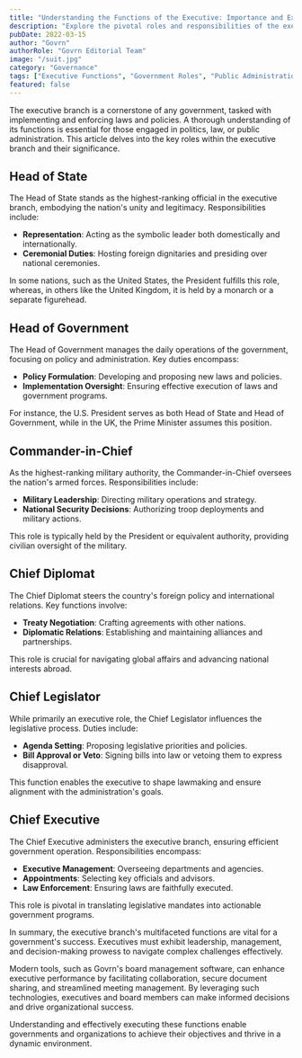 ```yaml
---
title: "Understanding the Functions of the Executive: Importance and Examples"
description: "Explore the pivotal roles and responsibilities of the executive branch in government, including the Head of State, Head of Government, Commander-in-Chief, Chief Diplomat, Chief Legislator, and Chief Executive."
pubDate: 2022-03-15
author: "Govrn"
authorRole: "Govrn Editorial Team"
image: "/suit.jpg"
category: "Governance"
tags: ["Executive Functions", "Government Roles", "Public Administration"]
featured: false
---
```


The executive branch is a cornerstone of any government, tasked with implementing and enforcing laws and policies. A thorough understanding of its functions is essential for those engaged in politics, law, or public administration. This article delves into the key roles within the executive branch and their significance.

## Head of State

The Head of State stands as the highest-ranking official in the executive branch, embodying the nation's unity and legitimacy. Responsibilities include:

- **Representation**: Acting as the symbolic leader both domestically and internationally.
- **Ceremonial Duties**: Hosting foreign dignitaries and presiding over national ceremonies.

In some nations, such as the United States, the President fulfills this role, whereas, in others like the United Kingdom, it is held by a monarch or a separate figurehead.

## Head of Government

The Head of Government manages the daily operations of the government, focusing on policy and administration. Key duties encompass:

- **Policy Formulation**: Developing and proposing new laws and policies.
- **Implementation Oversight**: Ensuring effective execution of laws and government programs.

For instance, the U.S. President serves as both Head of State and Head of Government, while in the UK, the Prime Minister assumes this position.

## Commander-in-Chief

As the highest-ranking military authority, the Commander-in-Chief oversees the nation's armed forces. Responsibilities include:

- **Military Leadership**: Directing military operations and strategy.
- **National Security Decisions**: Authorizing troop deployments and military actions.

This role is typically held by the President or equivalent authority, providing civilian oversight of the military.

## Chief Diplomat

The Chief Diplomat steers the country's foreign policy and international relations. Key functions involve:

- **Treaty Negotiation**: Crafting agreements with other nations.
- **Diplomatic Relations**: Establishing and maintaining alliances and partnerships.

This role is crucial for navigating global affairs and advancing national interests abroad.

## Chief Legislator

While primarily an executive role, the Chief Legislator influences the legislative process. Duties include:

- **Agenda Setting**: Proposing legislative priorities and policies.
- **Bill Approval or Veto**: Signing bills into law or vetoing them to express disapproval.

This function enables the executive to shape lawmaking and ensure alignment with the administration's goals.

## Chief Executive

The Chief Executive administers the executive branch, ensuring efficient government operation. Responsibilities encompass:

- **Executive Management**: Overseeing departments and agencies.
- **Appointments**: Selecting key officials and advisors.
- **Law Enforcement**: Ensuring laws are faithfully executed.

This role is pivotal in translating legislative mandates into actionable government programs.

In summary, the executive branch's multifaceted functions are vital for a government's success. Executives must exhibit leadership, management, and decision-making prowess to navigate complex challenges effectively.

Modern tools, such as Govrn's board management software, can enhance executive performance by facilitating collaboration, secure document sharing, and streamlined meeting management. By leveraging such technologies, executives and board members can make informed decisions and drive organizational success.

Understanding and effectively executing these functions enable governments and organizations to achieve their objectives and thrive in a dynamic environment.
